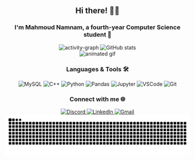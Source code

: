 <h2 align="center">Hi there! 👋🏼</h2>
<h3 align="center">I'm Mahmoud Namnam, a fourth-year Computer Science student 🚀</h3>

<!-- Activity Graph & GitHub Stats -->
<div align="center">
  <img src="https://github-readme-activity-graph.vercel.app/graph?username=MahmoudNamNam&area=true&hide_border=true&theme=react-dark" height="200" alt="activity-graph" />
  
  <img src="https://github-readme-stats.vercel.app/api?username=MahmoudNamNam&theme=dark&hide_border=false&include_all_commits=true&count_private=true" height="150" alt="GitHub stats" />
</div>

<!-- Animated GIF -->
<div align="center">
  <img src="https://github.com/MahmoudNamNam/MahmoudNamNam/blob/main/img.gif" height="200" alt="animated gif" />
</div>

<!-- Tech Skills Section -->
<h3 align="center">Languages & Tools 🛠️</h3>
<div align="center">
  <img src="https://cdn.jsdelivr.net/gh/devicons/devicon/icons/mysql/mysql-original.svg" height="40" alt="MySQL" />
  <img src="https://cdn.jsdelivr.net/gh/devicons/devicon/icons/cplusplus/cplusplus-original.svg" height="40" alt="C++" />
  <img src="https://cdn.jsdelivr.net/gh/devicons/devicon/icons/python/python-original.svg" height="40" alt="Python" />
  <img src="https://cdn.jsdelivr.net/gh/devicons/devicon/icons/pandas/pandas-original.svg" height="40" alt="Pandas" />
  <img src="https://cdn.jsdelivr.net/gh/devicons/devicon/icons/jupyter/jupyter-original.svg" height="40" alt="Jupyter" />
  <img src="https://cdn.jsdelivr.net/gh/devicons/devicon/icons/vscode/vscode-original.svg" height="40" alt="VSCode" />
  <img src="https://cdn.jsdelivr.net/gh/devicons/devicon/icons/git/git-original.svg" height="40" alt="Git" />
</div>

<!-- Social Links Section -->
<h3 align="center">Connect with me 🌐</h3>
<div align="center">
  <a href="https://discord.com/users/mahmoud1097" target="_blank">
    <img src="https://img.shields.io/static/v1?message=Discord&logo=discord&label=&color=7289DA&logoColor=white&labelColor=&style=for-the-badge" height="35" alt="Discord" />
  </a>
  <a href="https://www.linkedin.com/in/mahmoud-hamed-10666b22a/" target="_blank">
    <img src="https://img.shields.io/static/v1?message=LinkedIn&logo=linkedin&label=&color=0077B5&logoColor=white&labelColor=&style=for-the-badge" height="35" alt="LinkedIn" />
  </a>
  <a href="mailto:mahmoud.namnam72@gmail.com" target="_blank">
    <img src="https://img.shields.io/static/v1?message=Gmail&logo=gmail&label=&color=D14836&logoColor=white&labelColor=&style=for-the-badge" height="35" alt="Gmail" />
  </a>
</div>

<!-- Snake Animation -->
<div align="center">
  <img src="https://github.com/MahmoudNamNam/MahmoudNamNam/blob/output/snake.svg" alt="Snake animation" />
</div>
